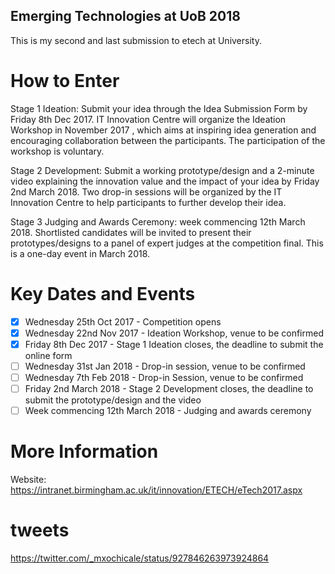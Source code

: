 Emerging Technologies at UoB 2018
---

This is my second and last submission to etech at University.


# How to Enter

Stage 1 Ideation: Submit your idea through the Idea Submission Form by
Friday 8th Dec 2017. IT Innovation Centre will organize the Ideation Workshop
in November 2017 , which aims at inspiring idea generation and encouraging
collaboration between the participants. The participation of the workshop is
voluntary.

Stage 2 Development: Submit a working prototype/design and a 2-minute video
explaining the innovation value and the impact of your idea by
Friday 2nd March 2018. Two drop-in sessions will be organized by the IT
Innovation Centre to help participants to further develop their idea.

Stage 3 Judging and Awards Ceremony:  week commencing 12th March 2018.
Shortlisted candidates will be invited to present their prototypes/designs
to a panel of expert judges at the competition final.
This is a one-day event in March 2018.

# Key Dates and Events

- [x] Wednesday 25th Oct 2017 - Competition opens  
- [x] Wednesday 22nd Nov 2017 - Ideation Workshop, venue to be confirmed   
- [x] Friday 8th Dec 2017 - Stage 1 Ideation closes, the deadline to submit the online form   
- [ ] Wednesday 31st Jan 2018 - Drop-in session, venue to be confirmed   
- [ ] Wednesday 7th Feb 2018 - Drop-in Session, venue to be confirmed  
- [ ] Friday 2nd March 2018 - Stage 2 Development closes, the deadline to submit the prototype/design and the video  
- [ ] Week commencing 12th March 2018 - Judging and awards ceremony   

# More Information

Website: https://intranet.birmingham.ac.uk/it/innovation/ETECH/eTech2017.aspx

# tweets
https://twitter.com/_mxochicale/status/927846263973924864
